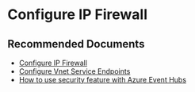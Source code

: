 <properties
    pageTitle="Configure IP Firewall"
    description="Configure IP Firewall"
    service="microsoft.eventhub"
    resource="namespaces"
    ms.author="chiragpa"
    authors="ChiragPavecha"
    displayOrder=""
    selfHelpType="generic"
    supportTopicIds="32742755"
    resourceTags=""
    productPesIds="16125"
    cloudEnvironments="public,BlackForest,Fairfax, usnat, ussec"
    articleId="networking-configure-ip-firewall"
	ownershipId="AzureMessaging_Common"
/>

# Configure IP Firewall

## **Recommended Documents**

* [Configure IP Firewall](https://docs.microsoft.com/azure/event-hubs/event-hubs-ip-filtering)<br>
* [Configure Vnet Service Endpoints](https://docs.microsoft.com/azure/event-hubs/event-hubs-service-endpoints)<br>
* [How to use security feature with Azure Event Hubs](https://docs.microsoft.com/azure/event-hubs/network-security)<br>
